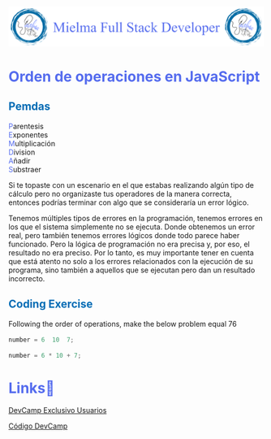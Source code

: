 ![Logo Mielma](Logo/Logo_Encabezado.png)

# <b><font color="#556CEE">Orden de operaciones en JavaScript</font></b>

## <b><font color="#006cb5">Pemdas</font></b>
<font color="#556CEE">P</font>arentesis  
<font color="#556CEE">E</font>xponentes  
<font color="#556CEE">M</font>ultiplicación  
<font color="#556CEE">D</font>ivision  
<font color="#556CEE">A</font>ñadir  
<font color="#556CEE">S</font>ubstraer

Si te topaste con un escenario en el que estabas realizando algún tipo de cálculo pero no organizaste tus operadores de la manera correcta, entonces podrías terminar con algo que se consideraría un error lógico.  

Tenemos múltiples tipos de errores en la programación, tenemos errores en los que el sistema simplemente no se ejecuta. Donde obtenemos un error real, pero también tenemos errores lógicos donde todo parece haber funcionado. Pero la lógica de programación no era precisa y, por eso, el resultado no era preciso. Por lo tanto, es muy importante tener en cuenta que está atento no solo a los errores relacionados con la ejecución de su programa, sino también a aquellos que se ejecutan pero dan un resultado incorrecto.
## <b><font color="#006cb5">Coding Exercise</font></b>
Following the order of operations, make the below problem equal 76
```js
number = 6  10  7;
```
```js
number = 6 * 10 + 7;
```


# <b><font color="#556CEE">Links🔗</font></b>

[DevCamp Exclusivo Usuarios](https://basque.devcamp.com/pt-full-stack-development-javascript-python-react/guide/order-of-operations-javascript)  

[Código DevCamp](https://github.com/rails-camp/javascript-programming/blob/master/section_b_18_order_of_operations.js)

<!-- [Código Mielma]() -->
